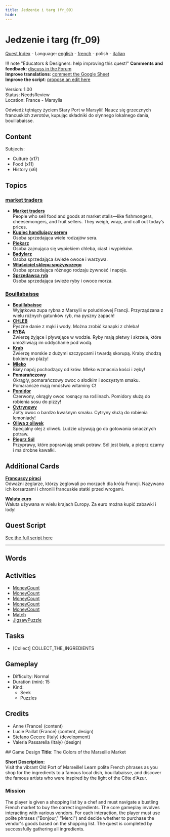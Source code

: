 ```yaml
---
title: Jedzenie i targ (fr_09)
hide:
---
```


# Jedzenie i targ (fr_09)
[Quest Index](./index.pl.md) - Language: [english](./fr_09.md) - [french](./fr_09.fr.md) - polish - [italian](./fr_09.it.md)

!!! note "Educators & Designers: help improving this quest!"
    **Comments and feedback**: [discuss in the Forum](https://vgwb.discourse.group/t/fr-09-the-colors-of-the-marseille-market/28/1)  
    **Improve translations**: [comment the Google Sheet](https://docs.google.com/spreadsheets/d/1FPFOy8CHor5ArSg57xMuPAG7WM27-ecDOiU-OmtHgjw/edit?gid=1243903291#gid=1243903291)  
    **Improve the script**: [propose an edit here](https://github.com/vgwb/Antura/blob/main/Assets/_discover/_quests/FR_09%20Food%20&%20Market/FR_09%20Food%20&%20Market%20-%20Yarn%20Script.yarn)  

Version: 1.00  
Status: NeedsReview  
Location: France - Marsylia

Odwiedź tętniący życiem Stary Port w Marsylii! Naucz się grzecznych francuskich zwrotów, kupując składniki do słynnego lokalnego dania, bouillabaisse.

## Content
Subjects: 

  - Culture (x17)
  - Food (x11)
  - History (x6)

## Topics
### [market traders](../topics/index.md#marketers)

  - **[Market traders](../cards/index.md#market_traders)**  
    People who sell food and goods at market stalls—like fishmongers, cheesemongers, and fruit sellers. They weigh, wrap, and call out today’s prices.  
  - **[Kupiec handlujący serem](../cards/index.md#person_cheesemonger)**  
    Osoba sprzedająca wiele rodzajów sera.  
  - **[Piekarz](../cards/index.md#person_baker)**  
    Osoba zajmująca się wypiekiem chleba, ciast i wypieków.  
  - **[Badylarz](../cards/index.md#person_greengrocer)**  
    Osoba sprzedająca świeże owoce i warzywa.  
  - **[Właściciel sklepu spożywczego](../cards/index.md#person_grocer)**  
    Osoba sprzedająca różnego rodzaju żywność i napoje.  
  - **[Sprzedawca ryb](../cards/index.md#person_fishmonger)**  
    Osoba sprzedająca świeże ryby i owoce morza.  
### [Bouillabaisse](../topics/index.md#bouillabaisse)

  - **[Bouillabaisse](../cards/index.md#bouillabaisse)**  
    Wyjątkowa zupa rybna z Marsylii w południowej Francji. Przyrządzana z wielu różnych gatunków ryb, ma pyszny zapach!  
  - **[CHLEB](../cards/index.md#food_bread)**  
    Pyszne danie z mąki i wody. Można zrobić kanapki z chleba!  
  - **[RYBA](../cards/index.md#food_fish)**  
    Zwierzę żyjące i pływające w wodzie. Ryby mają płetwy i skrzela, które umożliwiają im oddychanie pod wodą.  
  - **[Krab](../cards/index.md#food_crab)**  
    Zwierzę morskie z dużymi szczypcami i twardą skorupą. Kraby chodzą bokiem po plaży!  
  - **[Mleko](../cards/index.md#food_milk)**  
    Biały napój pochodzący od krów. Mleko wzmacnia kości i zęby!  
  - **[Pomarańczowy](../cards/index.md#food_orange)**  
    Okrągły, pomarańczowy owoc o słodkim i soczystym smaku. Pomarańcze mają mnóstwo witaminy C!  
  - **[Pomidor](../cards/index.md#food_tomato)**  
    Czerwony, okrągły owoc rosnący na roślinach. Pomidory służą do robienia sosu do pizzy!  
  - **[Cytrynowy](../cards/index.md#food_lemon)**  
    Żółty owoc o bardzo kwaśnym smaku. Cytryny służą do robienia lemoniady!  
  - **[Oliwa z oliwek](../cards/index.md#food_olive_oil)**  
    Specjalny olej z oliwek. Ludzie używają go do gotowania smacznych potraw.  
  - **[Pieprz Sól](../cards/index.md#food_pepper_salt)**  
    Przyprawy, które poprawiają smak potraw. Sól jest biała, a pieprz czarny i ma drobne kawałki.  

## Additional Cards
**[Francuscy piraci](../cards/index.md#pirates)**  
Odważni żeglarze, którzy żeglowali po morzach dla króla Francji. Nazywano ich korsarzami i chronili francuskie statki przed wrogami.  

**[Waluta euro](../cards/index.md#currency_euro)**  
Waluta używana w wielu krajach Europy. Za euro można kupić zabawki i lody!  

## Quest Script

[See the full script here](./fr_09-script.pl.md)

---

## Words
## Activities
- [MoneyCount](../activities/index.md#MoneyCount)
- [MoneyCount](../activities/index.md#MoneyCount)
- [MoneyCount](../activities/index.md#MoneyCount)
- [MoneyCount](../activities/index.md#MoneyCount)
- [MoneyCount](../activities/index.md#MoneyCount)
- [Match](../activities/index.md#Match)
- [JigsawPuzzle](../activities/index.md#JigsawPuzzle)

## Tasks
- [Collect] COLLECT_THE_INGREDIENTS
## Gameplay
- Difficulty: Normal
- Duration (min): 15
- Kind:
  - Seek
  - Puzzles
## Credits
- Anne (France) (content)
- Lucie Paillat (France) (content, design)
- [Stefano Cecere](https://stefanocecere.com) (Italy) (development)
- Valeria Passarella (Italy) (design)

## Game Design
**Title**: The Colors of the Marseille Market

**Short Description:**  
Visit the vibrant Old Port of Marseille! Learn polite French phrases as you shop for the ingredients to a famous local dish, bouillabaisse, and discover the famous artists who were inspired by the light of the Côte d'Azur.

### Mission
The player is given a shopping list by a chef and must navigate a bustling French market to buy the correct ingredients. The core gameplay involves interacting with various vendors. For each interaction, the player must use polite phrases ("Bonjour," "Merci") and decide whether to purchase the vendor's goods based on the shopping list. The quest is completed by successfully gathering all ingredients.

